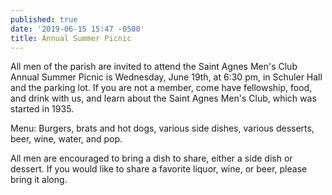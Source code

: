 ```yaml
---
published: true
date: '2019-06-15 15:47 -0500'
title: Annual Summer Picnic
---
```

All men of the parish are invited to attend the Saint Agnes Men's Club Annual Summer Picnic is Wednesday, June 19th, at 6:30 pm, in Schuler Hall and the parking lot. If you are not a member, come have fellowship, food, and drink with us, and learn about the Saint Agnes Men's Club, which was started in 1935.

Menu: Burgers, brats and hot dogs, various side dishes, various desserts, beer, wine, water, and pop.

All men are encouraged to bring a dish to share, either a side dish or dessert. If you would like to share a favorite liquor, wine, or beer, please bring it along.